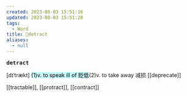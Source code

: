 ```yaml
---
created: 2023-08-03 15:51:16
updated: 2023-08-03 15:51:28
tags:
  - Word
title: 📖detract
aliases:
  - null
---
```


<pre><strong>detract</strong></pre>
[dɪˈtrækt]
<mark style="background: #ABF7F7A6;">(1)v. to speak ill of 贬低</mark>(2)v. to take away 减损
[[deprecate]]

[[tractable]], [[protract]], [[contract]]